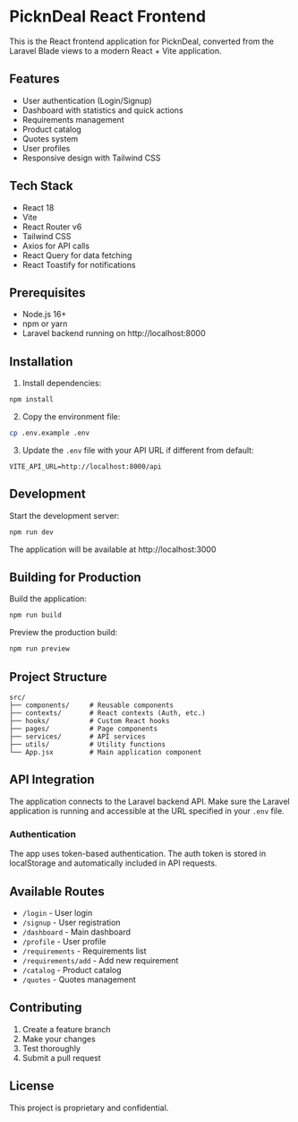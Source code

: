 # PicknDeal React Frontend

This is the React frontend application for PicknDeal, converted from the Laravel Blade views to a modern React + Vite application.

## Features

- User authentication (Login/Signup)
- Dashboard with statistics and quick actions
- Requirements management
- Product catalog
- Quotes system
- User profiles
- Responsive design with Tailwind CSS

## Tech Stack

- React 18
- Vite
- React Router v6
- Tailwind CSS
- Axios for API calls
- React Query for data fetching
- React Toastify for notifications

## Prerequisites

- Node.js 16+ 
- npm or yarn
- Laravel backend running on http://localhost:8000

## Installation

1. Install dependencies:
```bash
npm install
```

2. Copy the environment file:
```bash
cp .env.example .env
```

3. Update the `.env` file with your API URL if different from default:
```
VITE_API_URL=http://localhost:8000/api
```

## Development

Start the development server:

```bash
npm run dev
```

The application will be available at http://localhost:3000

## Building for Production

Build the application:

```bash
npm run build
```

Preview the production build:

```bash
npm run preview
```

## Project Structure

```
src/
├── components/     # Reusable components
├── contexts/       # React contexts (Auth, etc.)
├── hooks/          # Custom React hooks
├── pages/          # Page components
├── services/       # API services
├── utils/          # Utility functions
└── App.jsx         # Main application component
```

## API Integration

The application connects to the Laravel backend API. Make sure the Laravel application is running and accessible at the URL specified in your `.env` file.

### Authentication

The app uses token-based authentication. The auth token is stored in localStorage and automatically included in API requests.

## Available Routes

- `/login` - User login
- `/signup` - User registration
- `/dashboard` - Main dashboard
- `/profile` - User profile
- `/requirements` - Requirements list
- `/requirements/add` - Add new requirement
- `/catalog` - Product catalog
- `/quotes` - Quotes management

## Contributing

1. Create a feature branch
2. Make your changes
3. Test thoroughly
4. Submit a pull request

## License

This project is proprietary and confidential.
